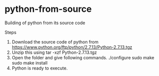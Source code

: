 # python-from-source
Building of python from its source code

Steps
1. Download the source code of python from 
   https://www.python.org/ftp/python/2.7.13/Python-2.7.13.tgz
2. Unzip this using
   tar -xzf Python-2.7.13.tgz
3. Open the folder and give following commands.
   ./configure
   sudo make 
   sudo make install
4. Python is ready to execute.
